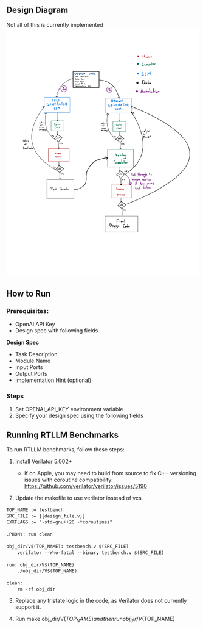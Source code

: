 

## Design Diagram
Not all of this is currently implemented
![Design Diagram](design-diagram.jpg)

## How to Run

### Prerequisites:
- OpenAI API Key
- Design spec with following fields

**Design Spec**
- Task Description
- Module Name
- Input Ports
- Output Ports
- Implementation Hint (optional)

### Steps
1. Set OPENAI_API_KEY environment variable
2. Specify your design spec using the following fields

## Running RTLLM Benchmarks

To run RTLLM benchmarks, follow these steps:

1. Install Verilator 5.002+
    - If on Apple, you may need to build from source to fix C++ versioning issues with coroutine compatibility: https://github.com/verilator/verilator/issues/5190

2. Update the makefile to use verilator instead of vcs
```
TOP_NAME := testbench
SRC_FILE := {{design_file.v}}
CXXFLAGS := "-std=gnu++20 -fcoroutines"

.PHONY: run clean

obj_dir/V$(TOP_NAME): testbench.v $(SRC_FILE)
	verilator --Wno-fatal --binary testbench.v $(SRC_FILE) 

run: obj_dir/V$(TOP_NAME)
	./obj_dir/V$(TOP_NAME)

clean:
	rm -rf obj_dir

```

3. Replace any tristate logic in the code, as Verilator does not currently support it.

4. Run make obj_dir/V$(TOP_NAME) and then run obj_dir/V$(TOP_NAME)
